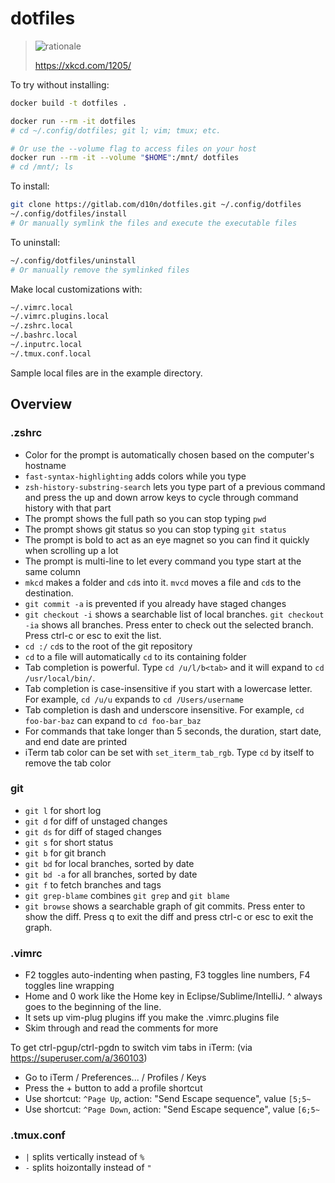# dotfiles

> ![rationale](https://imgs.xkcd.com/comics/is_it_worth_the_time.png)
>
> <https://xkcd.com/1205/>

To try without installing:

```sh
docker build -t dotfiles .

docker run --rm -it dotfiles
# cd ~/.config/dotfiles; git l; vim; tmux; etc.

# Or use the --volume flag to access files on your host
docker run --rm -it --volume "$HOME":/mnt/ dotfiles
# cd /mnt/; ls
```

To install:

```sh
git clone https://gitlab.com/d10n/dotfiles.git ~/.config/dotfiles
~/.config/dotfiles/install
# Or manually symlink the files and execute the executable files
```

To uninstall:

```sh
~/.config/dotfiles/uninstall
# Or manually remove the symlinked files
```

Make local customizations with:

```sh
~/.vimrc.local
~/.vimrc.plugins.local
~/.zshrc.local
~/.bashrc.local
~/.inputrc.local
~/.tmux.conf.local
```

Sample local files are in the example directory.

## Overview

### .zshrc

* Color for the prompt is automatically chosen based on the computer's hostname
* `fast-syntax-highlighting` adds colors while you type
* `zsh-history-substring-search` lets you type part of a previous command and press the up and down arrow keys to cycle through command history with that part
* The prompt shows the full path so you can stop typing `pwd`
* The prompt shows git status so you can stop typing `git status`
* The prompt is bold to act as an eye magnet so you can find it quickly when scrolling up a lot
* The prompt is multi-line to let every command you type start at the same column
* `mkcd` makes a folder and `cd`s into it. `mvcd` moves a file and `cd`s to the destination.
* `git commit -a` is prevented if you already have staged changes
* `git checkout -i` shows a searchable list of local branches. `git checkout -ia` shows all branches. Press enter to check out the selected branch. Press ctrl-c or esc to exit the list.
* `cd :/` `cd`s to the root of the git repository
* `cd` to a file will automatically `cd` to its containing folder
* Tab completion is powerful. Type `cd /u/l/b<tab>` and it will expand to `cd /usr/local/bin/`.
* Tab completion is case-insensitive if you start with a lowercase letter. For example, `cd /u/u` expands to `cd /Users/username`
* Tab completion is dash and underscore insensitive. For example, `cd foo-bar-baz` can expand to `cd foo-bar_baz`
* For commands that take longer than 5 seconds, the duration, start date, and end date are printed
* iTerm tab color can be set with `set_iterm_tab_rgb`. Type `cd` by itself to remove the tab color

### git

* `git l` for short log
* `git d` for diff of unstaged changes
* `git ds` for diff of staged changes
* `git s` for short status
* `git b` for git branch
* `git bd` for local branches, sorted by date
* `git bd -a` for all branches, sorted by date
* `git f` to fetch branches and tags
* `git grep-blame` combines `git grep` and `git blame`
* `git browse` shows a searchable graph of git commits. Press enter to show the diff. Press q to exit the diff and press ctrl-c or esc to exit the graph.

### .vimrc

* F2 toggles auto-indenting when pasting, F3 toggles line numbers, F4 toggles line wrapping
* Home and 0 work like the Home key in Eclipse/Sublime/IntelliJ. ^ always goes to the beginning of the line.
* It sets up vim-plug plugins iff you make the .vimrc.plugins file
* Skim through and read the comments for more

To get ctrl-pgup/ctrl-pgdn to switch vim tabs in iTerm: (via <https://superuser.com/a/360103>)

* Go to iTerm / Preferences... / Profiles / Keys
* Press the + button to add a profile shortcut
* Use shortcut: `^Page Up`, action: "Send Escape sequence", value `[5;5~`
* Use shortcut: `^Page Down`, action: "Send Escape sequence", value `[6;5~`

### .tmux.conf

* `|` splits vertically instead of `%`
* `-` splits hoizontally instead of `"`

